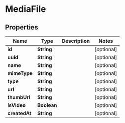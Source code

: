 

# MediaFile


## Properties

| Name | Type | Description | Notes |
|------------ | ------------- | ------------- | -------------|
|**id** | **String** |  |  [optional] |
|**uuid** | **String** |  |  [optional] |
|**name** | **String** |  |  [optional] |
|**mimeType** | **String** |  |  [optional] |
|**type** | **String** |  |  [optional] |
|**url** | **String** |  |  [optional] |
|**thumbUrl** | **String** |  |  [optional] |
|**isVideo** | **Boolean** |  |  [optional] |
|**createdAt** | **String** |  |  [optional] |



